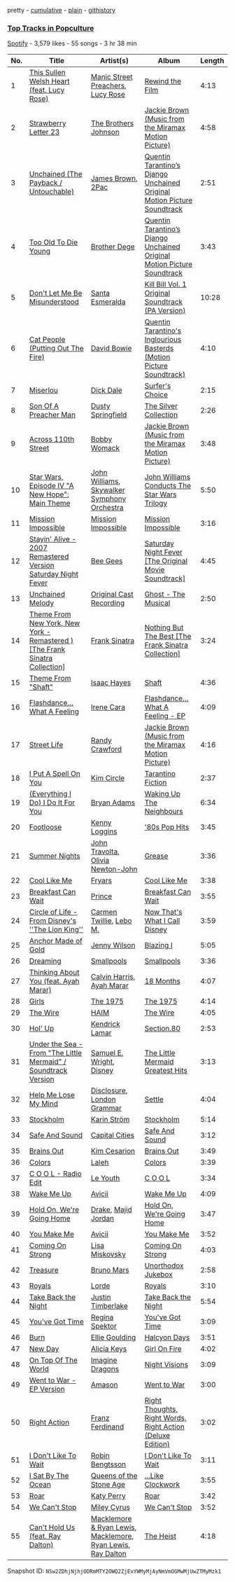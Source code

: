 pretty - [cumulative](/playlists/cumulative/6dvI9YLz5JyXhoUo0eQJze.md) - [plain](/playlists/plain/6dvI9YLz5JyXhoUo0eQJze) - [githistory](https://github.githistory.xyz/mackorone/spotify-playlist-archive/blob/main/playlists/plain/6dvI9YLz5JyXhoUo0eQJze)

### [Top Tracks in Popculture](https://open.spotify.com/playlist/6dvI9YLz5JyXhoUo0eQJze)

> 

[Spotify](https://open.spotify.com/user/spotify) - 3,579 likes - 55 songs - 3 hr 38 min

| No. | Title | Artist(s) | Album | Length |
|---|---|---|---|---|
| 1 | [This Sullen Welsh Heart \(feat\. Lucy Rose\)](https://open.spotify.com/track/7ynvXCLdbzFfeOsyx2URX9) | [Manic Street Preachers](https://open.spotify.com/artist/2uH0RyPcX7fnCcT90HFDQX), [Lucy Rose](https://open.spotify.com/artist/2uvY5pgdD9t1CZ5zMNw1rl) | [Rewind the Film](https://open.spotify.com/album/2BnILbb4wJR2qp9qZbSUDr) | 4:13 |
| 2 | [Strawberry Letter 23](https://open.spotify.com/track/1DmdXg5mmFOvlRvHYPjRU8) | [The Brothers Johnson](https://open.spotify.com/artist/6h3rSZ8VLK7a5vXjEmhfuD) | [Jackie Brown \(Music from the Miramax Motion Picture\)](https://open.spotify.com/album/1f0FdT3X5hFNDNj39v4Km8) | 4:58 |
| 3 | [Unchained \(The Payback / Untouchable\)](https://open.spotify.com/track/47Zqlw3jmibtVPy8usPjBj) | [James Brown](https://open.spotify.com/artist/7GaxyUddsPok8BuhxN6OUW), [2Pac](https://open.spotify.com/artist/1ZwdS5xdxEREPySFridCfh) | [Quentin Tarantino’s Django Unchained Original Motion Picture Soundtrack](https://open.spotify.com/album/0m7dZQ6nLNjDI78hBmpG1L) | 2:51 |
| 4 | [Too Old To Die Young](https://open.spotify.com/track/43JngJ3vMsaTL8SiRwEYQp) | [Brother Dege](https://open.spotify.com/artist/62r8B0snN5IPw8SwCJTEXR) | [Quentin Tarantino’s Django Unchained Original Motion Picture Soundtrack](https://open.spotify.com/album/0m7dZQ6nLNjDI78hBmpG1L) | 3:43 |
| 5 | [Don't Let Me Be Misunderstood](https://open.spotify.com/track/6rhVKeUhQTGLIRmQOfc9Wo) | [Santa Esmeralda](https://open.spotify.com/artist/0iGmfKLgK5eSMgHp8YgLnS) | [Kill Bill Vol\. 1 Original Soundtrack \(PA Version\)](https://open.spotify.com/album/1FpzNqDbugk77xUj0qOrtQ) | 10:28 |
| 6 | [Cat People \(Putting Out The Fire\)](https://open.spotify.com/track/6HXvGhmrsMEZ9AxD1Vjejz) | [David Bowie](https://open.spotify.com/artist/0oSGxfWSnnOXhD2fKuz2Gy) | [Quentin Tarantino's Inglourious Basterds \(Motion Picture Soundtrack\)](https://open.spotify.com/album/4bjjJu3euJ6tVIeobbhwRO) | 4:10 |
| 7 | [Miserlou](https://open.spotify.com/track/1MLUxFwS1d4eY0JWIEkn4X) | [Dick Dale](https://open.spotify.com/artist/6Ycrt8OjGSSFihsb0446eg) | [Surfer's Choice](https://open.spotify.com/album/4VhkkcKpV1ObX5OXrBNY7f) | 2:15 |
| 8 | [Son Of A Preacher Man](https://open.spotify.com/track/0scrtPmtlIVwwk9s4LXJ8n) | [Dusty Springfield](https://open.spotify.com/artist/5zaXYwewAXedKNCff45U5l) | [The Silver Collection](https://open.spotify.com/album/6t4BECovfkgGTrtbqmTlZf) | 2:26 |
| 9 | [Across 110th Street](https://open.spotify.com/track/2Q5rvrn3qR5HpLlvz3fcOy) | [Bobby Womack](https://open.spotify.com/artist/0vqkz1b2qBkoYrGMj2CUWq) | [Jackie Brown \(Music from the Miramax Motion Picture\)](https://open.spotify.com/album/1f0FdT3X5hFNDNj39v4Km8) | 3:48 |
| 10 | [Star Wars, Episode IV "A New Hope": Main Theme](https://open.spotify.com/track/2o660Ri2wTg7Rv6cKbFBCe) | [John Williams](https://open.spotify.com/artist/3dRfiJ2650SZu6GbydcHNb), [Skywalker Symphony Orchestra](https://open.spotify.com/artist/4RthKPF9IkyJJIGdXyN48C) | [John Williams Conducts The Star Wars Trilogy](https://open.spotify.com/album/5R8j8Y0vi297HrnHQhymkB) | 5:50 |
| 11 | [Mission Impossible](https://open.spotify.com/track/3Kf0ZYgeknOzJFxK4krGhk) | [Mission Impossible](https://open.spotify.com/artist/2ZViqkMuOqaHstf6Ffef9A) | [Mission Impossible](https://open.spotify.com/album/3iORrfqq2iex2Fh0axmW1N) | 3:16 |
| 12 | [Stayin' Alive \- 2007 Remastered Version Saturday Night Fever](https://open.spotify.com/track/5cP52DlDN9yryuZVQDg3iq) | [Bee Gees](https://open.spotify.com/artist/1LZEQNv7sE11VDY3SdxQeN) | [Saturday Night Fever \[The Original Movie Soundtrack\]](https://open.spotify.com/album/0taUwU7qjtc9lvwmd7FKac) | 4:45 |
| 13 | [Unchained Melody](https://open.spotify.com/track/1Y49gqQSerc9xxdxAvvySE) | [Original Cast Recording](https://open.spotify.com/artist/3HfGekNeA7D6kO5Yz1Pyjw) | [Ghost \- The Musical](https://open.spotify.com/album/0KUHaO8OBXXvyrag5kxdF5) | 2:50 |
| 14 | [Theme From New York, New York \- Remastered \) \[The Frank Sinatra Collection\]](https://open.spotify.com/track/4bBgZTIRQ2PHonaRwnn3jf) | [Frank Sinatra](https://open.spotify.com/artist/1Mxqyy3pSjf8kZZL4QVxS0) | [Nothing But The Best \[The Frank Sinatra Collection\]](https://open.spotify.com/album/48ijda2pd3B1CcrqN9sgdV) | 3:24 |
| 15 | [Theme From "Shaft"](https://open.spotify.com/track/2tqxkJtkbik8o0b3vsSEl5) | [Isaac Hayes](https://open.spotify.com/artist/3IKV7o6WPphDB7cCWXaG3E) | [Shaft](https://open.spotify.com/album/2KIGwFJHrXcyK0VUb5FH9m) | 4:36 |
| 16 | [Flashdance… What A Feeling](https://open.spotify.com/track/44SLjUsOa1ChiuKlIsUmDP) | [Irene Cara](https://open.spotify.com/artist/3oZa8Xs6IjlIUGLAhVyK4G) | [Flashdance… What A Feeling \- EP](https://open.spotify.com/album/6q5JAUaGNy7jkAMhWygnUj) | 4:09 |
| 17 | [Street Life](https://open.spotify.com/track/4CWUGKyUi4aJOq7tF6HAIF) | [Randy Crawford](https://open.spotify.com/artist/1twC2fwPG5FkvYcMpVBQRz) | [Jackie Brown \(Music from the Miramax Motion Picture\)](https://open.spotify.com/album/1f0FdT3X5hFNDNj39v4Km8) | 4:16 |
| 18 | [I Put A Spell On You](https://open.spotify.com/track/6zHTQ3QaQSsQSLEtZzh377) | [Kim Circle](https://open.spotify.com/artist/5MtxtrfQgi9vKBMtE1oWCr) | [Tarantino Fiction](https://open.spotify.com/album/7CbtI4B2UbPKq4oYkqeGTQ) | 2:37 |
| 19 | [\(Everything I Do\) I Do It For You](https://open.spotify.com/track/6eBK3edMW7bEzecF1eCezc) | [Bryan Adams](https://open.spotify.com/artist/3Z02hBLubJxuFJfhacLSDc) | [Waking Up The Neighbours](https://open.spotify.com/album/061uAXmheZOILmf2rr3tTn) | 6:34 |
| 20 | [Footloose](https://open.spotify.com/track/1KjqybxJeKMlq1h5s6YhIt) | [Kenny Loggins](https://open.spotify.com/artist/3Y3xIwWyq5wnNHPp5gPjOW) | ['80s Pop Hits](https://open.spotify.com/album/7xY34kpisIxOv8WMnNN8wg) | 3:45 |
| 21 | [Summer Nights](https://open.spotify.com/track/0ej0YkMM8E0WOWuWVZliDh) | [John Travolta](https://open.spotify.com/artist/4hKkEHkaqCsyxNxXEsszVH), [Olivia Newton\-John](https://open.spotify.com/artist/4BoRxUdrcgbbq1rxJvvhg9) | [Grease](https://open.spotify.com/album/3ku54lKW19XjXwhNkNdtzZ) | 3:36 |
| 22 | [Cool Like Me](https://open.spotify.com/track/1B7EckTNMf3hvyjT8KE5h2) | [Fryars](https://open.spotify.com/artist/3yBP9gfyXm9T4oaqSNKAKg) | [Cool Like Me](https://open.spotify.com/album/1wAxNLK7pptfG10KgWet1W) | 3:38 |
| 23 | [Breakfast Can Wait](https://open.spotify.com/track/61lFyRVNu2vvuZ2y8B4feb) | [Prince](https://open.spotify.com/artist/5a2EaR3hamoenG9rDuVn8j) | [Breakfast Can Wait](https://open.spotify.com/album/01aD66T31ZdM6g5MeUrXC6) | 3:55 |
| 24 | [Circle of Life \- From Disney's ''The Lion King''](https://open.spotify.com/track/5PgJrleszhpuuN0MPq7vrC) | [Carmen Twillie](https://open.spotify.com/artist/6O3ZB5Cz5CNT3wQWouKcNJ), [Lebo M.](https://open.spotify.com/artist/0zp9qNDSeYi3QEodhcKAAA) | [Now That's What I Call Disney](https://open.spotify.com/album/0SwQJLUagWInm8VT0UgvZL) | 3:59 |
| 25 | [Anchor Made of Gold](https://open.spotify.com/track/7HIJv1nlyZtA0ph0WJAsOk) | [Jenny Wilson](https://open.spotify.com/artist/3axEmcxTibioxD1rZi1IOB) | [Blazing I](https://open.spotify.com/album/6SrO4ddUxiGYOTI2qjZouD) | 5:05 |
| 26 | [Dreaming](https://open.spotify.com/track/3c7vquF4xacCmFrxztLUVH) | [Smallpools](https://open.spotify.com/artist/4iiQabGKtS2RtTKpVkrVTw) | [Smallpools](https://open.spotify.com/album/6DadUIElI6GgDh8XCscyxn) | 3:36 |
| 27 | [Thinking About You \(feat\. Ayah Marar\)](https://open.spotify.com/track/1KtD0xaLAikgIt5tPbteZQ) | [Calvin Harris](https://open.spotify.com/artist/7CajNmpbOovFoOoasH2HaY), [Ayah Marar](https://open.spotify.com/artist/4xQ2BGOBUXgjxO2PAhrIyS) | [18 Months](https://open.spotify.com/album/7w19PFbxAjwZ7UVNp9z0uT) | 4:07 |
| 28 | [Girls](https://open.spotify.com/track/5WSdMcWTKRdN1QYVJHJWxz) | [The 1975](https://open.spotify.com/artist/3mIj9lX2MWuHmhNCA7LSCW) | [The 1975](https://open.spotify.com/album/6Z1zv6Hw9bdvSoxI5uYk2h) | 4:14 |
| 29 | [The Wire](https://open.spotify.com/track/1O8ZOGQ36pRr6nCVKpNuoB) | [HAIM](https://open.spotify.com/artist/4Ui2kfOqGujY81UcPrb5KE) | [The Wire](https://open.spotify.com/album/7vmj3wjJP4KsxqH6OPooNX) | 4:05 |
| 30 | [Hol' Up](https://open.spotify.com/track/5DO1SazQppcsKQ1c1JpyQz) | [Kendrick Lamar](https://open.spotify.com/artist/2YZyLoL8N0Wb9xBt1NhZWg) | [Section.80](https://open.spotify.com/album/13WjgUEEAQp0d9JqojlWp1) | 2:53 |
| 31 | [Under the Sea \- From "The Little Mermaid" / Soundtrack Version](https://open.spotify.com/track/6WXF2wCb3yeTuoGFyP7U5C) | [Samuel E\. Wright](https://open.spotify.com/artist/6Id8rcDNyBXPcgKQVfQ8rX), [Disney](https://open.spotify.com/artist/3xvaSlT4xsyk6lY1ESOspO) | [The Little Mermaid Greatest Hits](https://open.spotify.com/album/3fEvkXjnmWNotOWFrhnVjP) | 3:13 |
| 32 | [Help Me Lose My Mind](https://open.spotify.com/track/2xLjUu171Bw57kMNBwzE2R) | [Disclosure](https://open.spotify.com/artist/6nS5roXSAGhTGr34W6n7Et), [London Grammar](https://open.spotify.com/artist/3Bd1cgCjtCI32PYvDC3ynO) | [Settle](https://open.spotify.com/album/1bEnTsCvG4FPW7NpIEC5Zc) | 4:04 |
| 33 | [Stockholm](https://open.spotify.com/track/6KiFw7ycVlAax3C1ELOQrm) | [Karin Ström](https://open.spotify.com/artist/3t0URaMuSBsAWB1hdBOjvj) | [Stockholm](https://open.spotify.com/album/5KxQUt6p9DgJdKDFmd5YzK) | 5:14 |
| 34 | [Safe And Sound](https://open.spotify.com/track/2Oj5BXOY01EDuJhVYNlEoq) | [Capital Cities](https://open.spotify.com/artist/4gwpcMTbLWtBUlOijbVpuu) | [Safe And Sound](https://open.spotify.com/album/5iXfZywYLQWeUjoLr3Oy5J) | 3:12 |
| 35 | [Brains Out](https://open.spotify.com/track/2581vQ3UzUjSiR52ONCRWi) | [Kim Cesarion](https://open.spotify.com/artist/1FbsmLXvj5CccZj6JLk46Z) | [Brains Out](https://open.spotify.com/album/1iTIERVCYuOfCalYZ9A2D5) | 3:49 |
| 36 | [Colors](https://open.spotify.com/track/6TEcefDal90uAMxeNJeuAM) | [Laleh](https://open.spotify.com/artist/62QZPjYQMoo5g56FP9Webq) | [Colors](https://open.spotify.com/album/4mqvYNI8QwJ7pZQFe8SC8G) | 3:39 |
| 37 | [C O O L \- Radio Edit](https://open.spotify.com/track/4L0HMiE70JyFSfOsnoHGbj) | [Le Youth](https://open.spotify.com/artist/1Zz6NBe8UIZjm88TvehFtx) | [C O O L](https://open.spotify.com/album/1rOch2rJkCzdRUdGql31Hv) | 3:34 |
| 38 | [Wake Me Up](https://open.spotify.com/track/4QRZirU4s1f30iDHzuKncj) | [Avicii](https://open.spotify.com/artist/1vCWHaC5f2uS3yhpwWbIA6) | [Wake Me Up](https://open.spotify.com/album/37qAVEAZSyRTVFvVRHcwOa) | 4:09 |
| 39 | [Hold On, We're Going Home](https://open.spotify.com/track/2axd59iRySNyY8JlmHcmFn) | [Drake](https://open.spotify.com/artist/3TVXtAsR1Inumwj472S9r4), [Majid Jordan](https://open.spotify.com/artist/4HzKw8XcD0piJmDrrPRCYk) | [Hold On, We're Going Home](https://open.spotify.com/album/1YR2S3aFmpPbGlH3hXc5Mr) | 3:47 |
| 40 | [You Make Me](https://open.spotify.com/track/1KRH1AhRdmYh0OTZa5QAqn) | [Avicii](https://open.spotify.com/artist/1vCWHaC5f2uS3yhpwWbIA6) | [You Make Me](https://open.spotify.com/album/3gv00Ai9Ddr1NLGx24LTg6) | 3:52 |
| 41 | [Coming On Strong](https://open.spotify.com/track/5ABGibV2V7K9TY9eVbrNLL) | [Lisa Miskovsky](https://open.spotify.com/artist/5J0dXmqEYctfFsmcakqZFH) | [Coming On Strong](https://open.spotify.com/album/6sl8LmZPOiR7HkqU2S9Zbt) | 4:03 |
| 42 | [Treasure](https://open.spotify.com/track/55h7vJchibLdUkxdlX3fK7) | [Bruno Mars](https://open.spotify.com/artist/0du5cEVh5yTK9QJze8zA0C) | [Unorthodox Jukebox](https://open.spotify.com/album/58ufpQsJ1DS5kq4hhzQDiI) | 2:58 |
| 43 | [Royals](https://open.spotify.com/track/5YNFRKdTj5JG18ZWNDPDnD) | [Lorde](https://open.spotify.com/artist/163tK9Wjr9P9DmM0AVK7lm) | [Royals](https://open.spotify.com/album/03obw2gfIvQh3i65dUwslM) | 3:10 |
| 44 | [Take Back the Night](https://open.spotify.com/track/2vmxF4cWxi9v9Lv055SfXt) | [Justin Timberlake](https://open.spotify.com/artist/31TPClRtHm23RisEBtV3X7) | [Take Back the Night](https://open.spotify.com/album/2vDfuLrMno6wOMI5afl7Xo) | 5:54 |
| 45 | [You've Got Time](https://open.spotify.com/track/1vDMGBzqLJWZC5UzePDURw) | [Regina Spektor](https://open.spotify.com/artist/3z6Gk257P9jNcZbBXJNX5i) | [You've Got Time](https://open.spotify.com/album/5QOP3w3rOF5TBYgzjGep5Y) | 3:09 |
| 46 | [Burn](https://open.spotify.com/track/0xMd5bcWTbyXS7wPrBtZA6) | [Ellie Goulding](https://open.spotify.com/artist/0X2BH1fck6amBIoJhDVmmJ) | [Halcyon Days](https://open.spotify.com/album/3KVeczHxWg5YFKb0gS62f2) | 3:51 |
| 47 | [New Day](https://open.spotify.com/track/2rMreweJkDadtWMOEv1w67) | [Alicia Keys](https://open.spotify.com/artist/3DiDSECUqqY1AuBP8qtaIa) | [Girl On Fire](https://open.spotify.com/album/3qqhNVbjLFNdLviBFrFwCa) | 4:02 |
| 48 | [On Top Of The World](https://open.spotify.com/track/6Qj1WXW41Mn3Fh9V2sHphM) | [Imagine Dragons](https://open.spotify.com/artist/53XhwfbYqKCa1cC15pYq2q) | [Night Visions](https://open.spotify.com/album/6htgf3qv7vGcsdxLCDxKp8) | 3:09 |
| 49 | [Went to War \- EP Version](https://open.spotify.com/track/2DlPc5LAoWvKRkSdUNAM5a) | [Amason](https://open.spotify.com/artist/4cJKxS7uOPhwb5UQ70sYpN) | [Went to War](https://open.spotify.com/album/5z05Vs3nBDQZxMVJiSvyii) | 3:00 |
| 50 | [Right Action](https://open.spotify.com/track/2LUDnlO2OY57M9DkX2OjHu) | [Franz Ferdinand](https://open.spotify.com/artist/0XNa1vTidXlvJ2gHSsRi4A) | [Right Thoughts, Right Words, Right Action \(Deluxe Edition\)](https://open.spotify.com/album/4X6YC6PgSMt5s7ARwGpLJ7) | 3:02 |
| 51 | [I Don't Like To Wait](https://open.spotify.com/track/0dHeDmdJgMEX3XFhB1PHld) | [Robin Bengtsson](https://open.spotify.com/artist/1CQLPgGkfHrxNMqrXt5oWS) | [I Don't Like To Wait](https://open.spotify.com/album/0xZqahXcsk2hlK1EnL2zMV) | 3:11 |
| 52 | [I Sat By The Ocean](https://open.spotify.com/track/7oXRMDUzBPekkLRTJhSGvC) | [Queens of the Stone Age](https://open.spotify.com/artist/4pejUc4iciQfgdX6OKulQn) | [...Like Clockwork](https://open.spotify.com/album/06S2JBsr4U1Dz3YaenPdVq) | 3:55 |
| 53 | [Roar](https://open.spotify.com/track/3XSczvk4MRteOw4Yx3lqMU) | [Katy Perry](https://open.spotify.com/artist/6jJ0s89eD6GaHleKKya26X) | [Roar](https://open.spotify.com/album/2bELFHKEF8yIDHMelNab2p) | 3:42 |
| 54 | [We Can't Stop](https://open.spotify.com/track/5ve0BYRZZ2aoHFqZMxqYgt) | [Miley Cyrus](https://open.spotify.com/artist/5YGY8feqx7naU7z4HrwZM6) | [We Can't Stop](https://open.spotify.com/album/5xx8Jv66fH3T8DD5L985vd) | 3:52 |
| 55 | [Can't Hold Us \(feat\. Ray Dalton\)](https://open.spotify.com/track/3bidbhpOYeV4knp8AIu8Xn) | [Macklemore & Ryan Lewis](https://open.spotify.com/artist/5BcAKTbp20cv7tC5VqPFoC), [Macklemore](https://open.spotify.com/artist/3JhNCzhSMTxs9WLGJJxWOY), [Ryan Lewis](https://open.spotify.com/artist/4myTppRgh0rojLxx8RycOp), [Ray Dalton](https://open.spotify.com/artist/4e0nWw2r4BoQSKPQ2zpU13) | [The Heist](https://open.spotify.com/album/76FXHQhTuT4QMIxfL09gX8) | 4:18 |

Snapshot ID: `NSw2ZDhjNjhjODRmMTY2OWQ2ZjExYWMyMjAyNmVmOGMwMjUwZTMyMzk1`

